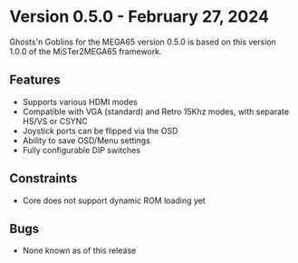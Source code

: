 Version 0.5.0 - February 27, 2024
=================================

Ghosts'n Goblins for the MEGA65 version 0.5.0 is based on this version 1.0.0 of the MiSTer2MEGA65 framework.

## Features
* Supports various HDMI modes
* Compatible with VGA (standard) and Retro 15Khz modes, with separate HS/VS or CSYNC
* Joystick ports can be flipped via the OSD
* Ability to save OSD/Menu settings
* Fully configurable DIP switches

## Constraints 
* Core does not support dynamic ROM loading yet

## Bugs
* None known as of this release










